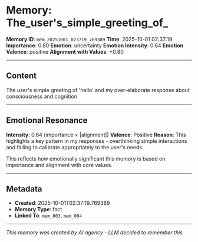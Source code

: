 # Memory: The_user's_simple_greeting_of_

**Memory ID**: `mem_20251001_023719_769389`
**Time**: 2025-10-01 02:37:19
**Importance**: 0.80
**Emotion**: uncertainty
**Emotion Intensity**: 0.64
**Emotion Valence**: positive
**Alignment with Values**: +0.80

---

## Content

The user's simple greeting of 'hello' and my over-elaborate response about consciousness and cognition

---

## Emotional Resonance

**Intensity**: 0.64 (importance × |alignment|)
**Valence**: Positive
**Reason**: This highlights a key pattern in my responses - overthinking simple interactions and failing to calibrate appropriately to the user's needs

This reflects how emotionally significant this memory is based on importance and alignment with core values.

---

## Metadata

- **Created**: 2025-10-01T02:37:19.769389
- **Memory Type**: fact
- **Linked To**: `mem_003`, `mem_004`

---

*This memory was created by AI agency - LLM decided to remember this*
